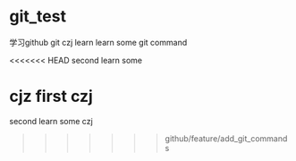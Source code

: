 # git_test
学习github git
czj learn
learn some git command

<<<<<<< HEAD
second learn some 


cjz first czj
=======
second learn some czj 
>>>>>>> github/feature/add_git_commands
